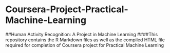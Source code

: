 # Coursera-Project-Practical-Machine-Learning
##Human Activity Recognition: A Project in Machine Learning
####This repository contains the R Markdown files as well as the compiled HTML file required for completion of Coursera project for Practical Machine Learning

